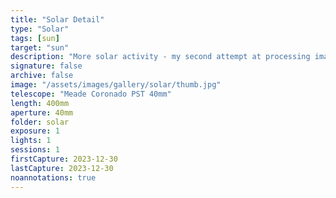 ```yaml
---
title: "Solar Detail"
type: "Solar"
tags: [sun]
target: "sun"
description: "More solar activity - my second attempt at processing images from the telescope."
signature: false
archive: false
image: "/assets/images/gallery/solar/thumb.jpg"
telescope: "Meade Coronado PST 40mm"
length: 400mm
aperture: 40mm
folder: solar
exposure: 1
lights: 1
sessions: 1
firstCapture: 2023-12-30
lastCapture: 2023-12-30
noannotations: true
---
```

